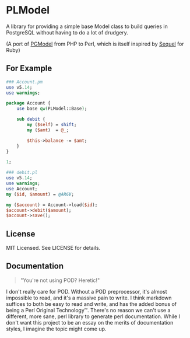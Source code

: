 PLModel
=======

A library for providing a simple base Model class to build queries in PostgreSQL
without having to do a lot of drudgery.

(A port of [PGModel][pgmodel] from PHP to Perl, which is itself inspired by
[Sequel][sequel] for Ruby)

For Example
-----------

```perl
### Account.pm
use v5.14;
use warnings;

package Account {
    use base qw(PLModel::Base);

    sub debit {
        my ($self) = shift;
        my ($amt)  = @_;

        $this->balance -= $amt;
    }
}

1;

### debit.pl
use v5.14;
use warnings;
use Account;
my ($id, $amount) = @ARGV;

my ($account) = Account->load($id);
$account->debit($amount);
$account->save();
```

License
-------

MIT Licensed. See LICENSE for details.

Documentation
-------------

> "You're not using POD? Heretic!"

I don't really care for POD. Without a POD preprocessor, it's almost impossible
to read, and it's a massive pain to write. I think markdown suffices to both be
easy to read and write, and has the added bonus of being a Perl Original
Technology™. There's no reason we can't use a different, more sane, perl library
to generate perl documentation. While I don't want this project to be an essay
on the merits of documentation styles, I imagine the topic might come up.

[pgmodel]: https://github.com/sycobuny/pg_model "PGModel - PostgreSQL for PHP"
[sequel]: https://sequel.rubyforge.org/ "Sequel - The database toolkit for Ruby"
